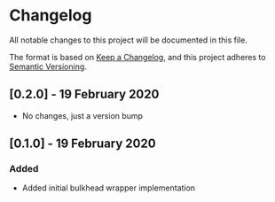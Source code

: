 # Changelog
All notable changes to this project will be documented in this file.

The format is based on [Keep a Changelog](https://keepachangelog.com/en/1.0.0/),
and this project adheres to [Semantic Versioning](https://semver.org/spec/v2.0.0.html).

## [0.2.0] - 19 February 2020
- No changes, just a version bump

## [0.1.0] - 19 February 2020
### Added
- Added initial bulkhead wrapper implementation
